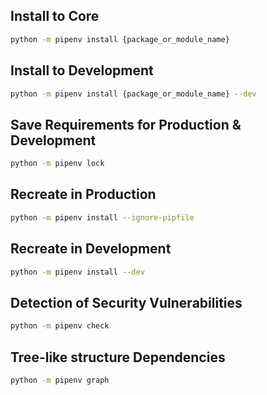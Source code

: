 ## Install to **Core** 
```sh
python -m pipenv install {package_or_module_name}
```


## Install to **Development** 
```sh
python -m pipenv install {package_or_module_name} --dev
```


## Save **Requirements** for Production & Development 
```sh
python -m pipenv lock
```


## Recreate in **Production** 
```sh
python -m pipenv install --ignore-pipfile
```


## Recreate in **Development** 
```sh
python -m pipenv install --dev
```


## Detection of **Security Vulnerabilities**
```sh
python -m pipenv check
```


## Tree-like structure **Dependencies**
```sh
python -m pipenv graph
```
